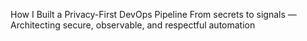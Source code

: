 How I Built a Privacy-First DevOps Pipeline
From secrets to signals — Architecting secure, observable, and respectful automation
